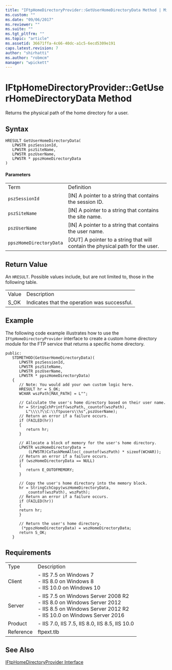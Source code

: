 ```yaml
---
title: "IFtpHomeDirectoryProvider::GetUserHomeDirectoryData Method | Microsoft Docs"
ms.custom: ""
ms.date: "09/06/2017"
ms.reviewer: ""
ms.suite: ""
ms.tgt_pltfrm: ""
ms.topic: "article"
ms.assetid: 36671ffa-4c66-40dc-a1c5-6ecd5309e191
caps.latest.revision: 7
author: "shirhatti"
ms.author: "robmcm"
manager: "wpickett"
---
```

# IFtpHomeDirectoryProvider::GetUserHomeDirectoryData Method
Returns the physical path of the home directory for a user.  
  
## Syntax  
  
```cpp#  
HRESULT GetUserHomeDirectoryData(  
   LPWSTR pszSessionId,  
   LPWSTR pszSiteName,  
   LPWSTR pszUserName,  
   LPWSTR * ppszHomeDirectoryData  
)  
```  
  
#### Parameters  
  
|||  
|-|-|  
|Term|Definition|  
|`pszSessionId`|[IN] A pointer to a string that contains the session ID.|  
|`pszSiteName`|[IN] A pointer to a string that contains the site name.|  
|`pszUserName`|[IN] A pointer to a string that contains the user name.|  
|`ppszHomeDirectoryData`|[OUT] A pointer to a string that will contain the physical path for the user.|  
  
## Return Value  
 An `HRESULT`. Possible values include, but are not limited to, those in the following table.  
  
|||  
|-|-|  
|Value|Description|  
|S_OK|Indicates that the operation was successful.|  
  
## Example  
 The following code example illustrates how to use the `IFtpHomeDirectoryProvider` interface to create a custom home directory module for the FTP service that returns a specific home directory.  
  
```  
public:  
   STDMETHOD(GetUserHomeDirectoryData)(  
      LPWSTR pszSessionId,  
      LPWSTR pszSiteName,  
      LPWSTR pszUserName,  
      LPWSTR * ppszHomeDirectoryData)  
   {  
      // Note: You would add your own custom logic here.  
      HRESULT hr = S_OK;  
      WCHAR wszPath[MAX_PATH] = L"";  
  
      // Calculate the user's home directory based on their user name.  
      hr = StringCchPrintf(wszPath,_countof(wszPath),  
         L"\\\\?\\C:\\ftpusers\\%s",pszUserName);  
      // Return an error if a failure occurs.  
      if (FAILED(hr))  
      {  
         return hr;  
      }  
  
      // Allocate a block of memory for the user's home directory.  
      LPWSTR wszHomeDirectoryData =  
          (LPWSTR)CoTaskMemAlloc(_countof(wszPath) * sizeof(WCHAR));  
      // Return an error if a failure occurs.  
      if (wszHomeDirectoryData == NULL)  
      {  
         return E_OUTOFMEMORY;  
      }  
  
      // Copy the user's home directory into the memory block.  
      hr = StringCchCopy(wszHomeDirectoryData,  
         _countof(wszPath), wszPath);  
      // Return an error if a failure occurs.  
      if (FAILED(hr))  
      {  
      return hr;  
      }  
  
      // Return the user's home directory.  
       (*ppszHomeDirectoryData) = wszHomeDirectoryData;  
      return S_OK;  
   }  
```  
  
## Requirements  
  
|||  
|-|-|  
|Type|Description|  
|Client|-   IIS 7.5 on                                          Windows 7<br />-   IIS 8.0 on                                          Windows 8<br />-   IIS 10.0 on                                          Windows 10|  
|Server|-   IIS 7.5 on                                          Windows Server 2008 R2<br />-   IIS 8.0 on                                          Windows Server 2012<br />-   IIS 8.5 on                                          Windows Server 2012 R2<br />-   IIS 10.0 on                                          Windows Server 2016|  
|Product|-   IIS 7.0,                                          IIS 7.5,                                          IIS 8.0,                                          IIS 8.5,                                          IIS 10.0|  
|Reference|ftpext.tlb|  
  
## See Also  
 [IFtpHomeDirectoryProvider Interface](../../ftp-extenisibility-reference\native-code-api\iftphomedirectoryprovider-interface-native.md)